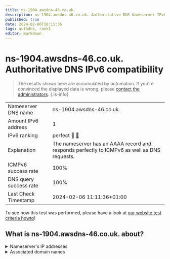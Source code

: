 ```yaml
---
title: ns-1904.awsdns-46.co.uk.
description: ns-1904.awsdns-46.co.uk. Authoritative DNS Nameserver IPv6 compatibility
published: true
date: 2024-02-06T10:11:36
tags: authdns, rank1
editor: markdown
---
```


# ns-1904.awsdns-46.co.uk. Authoritative DNS IPv6 compatibility

> The results shown here are accumulated by automation. If you're convinced the displayed data is wrong, please [contact the administrators](/howto/chat). 
{.is-info}




|   |   |
| - | - |
| Nameserver DNS name | ns-1904.awsdns-46.co.uk.
| Amount IPv6 address | 1
| IPv6 ranking | perfect :1st_place_medal: [🔗](/howto/ranking) |
| Explanation | The nameserver has an AAAA record and responds perfectly to ICMPv6 as well as DNS requests. |
| ICMPv6 success rate | 100%|
| DNS query success rate | 100% |
| Last Check Timestamp | 2024-02-06 11:11:36+01:00 |

To see how this test was performed, please have a look at [our website test criteria howto](/howto/testcriteria/authdns)!


## What is ns-1904.awsdns-46.co.uk. about?




<details>
<summary>Nameserver's IP addresses</summary>

2600:9000:5307:7000::1

</details>



<details>
<summary>Associated domain names</summary>

duolingo.com

</details>
